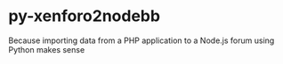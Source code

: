 py-xenforo2nodebb
=================

Because importing data from a PHP application to a Node.js forum using Python makes sense
